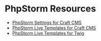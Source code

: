 # PhpStorm Resources

- [PhpStorm Settings for Craft CMS](https://github.com/barrelstrength/PhpStorm-Live-Templates-Craft-CMS)
- [PhpStorm Live Templates for Craft CMS](https://github.com/barrelstrength/PhpStorm-Live-Templates-Craft-CMS)
- [PhpStorm Live Templates for Twig](https://github.com/barrelstrength/PhpStorm-Live-Templates-Twig-Extended)
